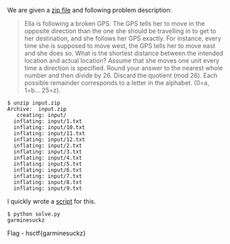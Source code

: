 We are given a [zip file](./data/input.zip) and following problem description:
> Ella is following a broken GPS. The GPS tells her to move in the opposite direction than the one she should be travelling in to get to her destination, and she follows her GPS exactly. For instance, every time she is supposed to move west, the GPS tells her to move east and she does so. What is the shortest distance between the intended location and actual location? Assume that she moves one unit every time a direction is specified. Round your answer to the nearest whole number and then divide by 26. Discard the quotient (mod 26). Each possible remainder corresponds to a letter in the alphabet. (0=a, 1=b… 25=z).
```
$ unzip input.zip
Archive:  input.zip
   creating: input/
  inflating: input/1.txt             
  inflating: input/10.txt            
  inflating: input/11.txt            
  inflating: input/12.txt            
  inflating: input/2.txt             
  inflating: input/3.txt             
  inflating: input/4.txt             
  inflating: input/5.txt             
  inflating: input/6.txt             
  inflating: input/7.txt             
  inflating: input/8.txt             
  inflating: input/9.txt
```
I quickly wrote a [script](./data/solve.py) for this.
```
$ python solve.py
garminesuckz
```
Flag - hsctf{garminesuckz}
